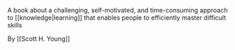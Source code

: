 A book about a challenging, self-motivated, and time-consuming approach to [[knowledge|learning]]  that enables people to efficiently master difficult skills

By [[Scott H. Young]]